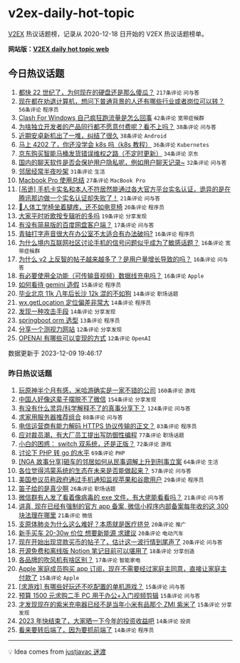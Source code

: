 # v2ex-daily-hot-topic

[V2EX](https://www.v2ex.com/) 热议话题榜，记录从 2020-12-18 日开始的 V2EX 热议话题榜单。

**网站版：[V2EX daily hot topic web](https://boojack.github.io/v2ex-daily-hot-topic-web/)**

## 今日热议话题

<!-- TODAY BEGIN -->

1. [都快 22 世纪了，为何现在的硬盘还是那么傻瓜？](https://www.v2ex.com/t/998906) `217条评论` `问与答`
1. [现在都在劝退计算机，想问下普通背景的人还有哪些行业或者岗位可以转？](https://www.v2ex.com/t/998923) `56条评论` `程序员`
1. [Clash For Windows 自己疯狂跑流量是怎么回事](https://www.v2ex.com/t/998922) `42条评论` `宽带症候群`
1. [为啥独立开发者的产品同行都不愿意付费呢？看不上吗？](https://www.v2ex.com/t/998941) `38条评论` `问与答`
1. [近期安卓新机出了一堆，纠结了很久](https://www.v2ex.com/t/998995) `38条评论` `Android`
1. [马上 4202 了，你还没学会 k8s 吗（k8s 教程）](https://www.v2ex.com/t/998891) `36条评论` `Kubernetes`
1. [京东购买智能马桶发货错误维权之路（不定时更新）](https://www.v2ex.com/t/998889) `34条评论` `京东`
1. [国内的聊天软件是否会保护用户隐私呢，例如用户聊天记录~](https://www.v2ex.com/t/998938) `32条评论` `问与答`
1. [邻居经常半夜吵架](https://www.v2ex.com/t/998879) `31条评论` `生活`
1. [Macbook Pro 使用总结](https://www.v2ex.com/t/998904) `27条评论` `MacBook Pro`
1. [[吊诡] 手机卡实名和本人不符居然能通过各大官方平台实名认证，诡异的是在腾讯那边做一个实名认证却失败了！](https://www.v2ex.com/t/998964) `21条评论` `问与答`
1. [🦽人体工学椅坐着腿疼，还不如电竞椅](https://www.v2ex.com/t/998966) `20条评论` `程序员`
1. [大家平时听歌按专辑听的多吗](https://www.v2ex.com/t/998931) `19条评论` `分享发现`
1. [有没有简易版的百度网盘客户端？](https://www.v2ex.com/t/998927) `17条评论` `问与答`
1. [青轴打字声音很大在办公室不太适合有办法破吗?](https://www.v2ex.com/t/999021) `16条评论` `程序员`
1. [为什么境内互联网社区讨论手机的信号问题似乎成为了敏感话题？](https://www.v2ex.com/t/998962) `16条评论` `宽带症候群`
1. [为什么 v2 上反智的帖子越来越多了？是用户量增长导致的吗？](https://www.v2ex.com/t/998951) `16条评论` `问与答`
1. [有必要使用全功能（可传输音视频）数据线充电吗？](https://www.v2ex.com/t/998917) `16条评论` `Apple`
1. [如何看待 gemini 造假](https://www.v2ex.com/t/999027) `15条评论` `程序员`
1. [毕业北京 11k 八年后长沙 12k 混的不如狗](https://www.v2ex.com/t/999000) `14条评论` `职场话题`
1. [wx.getLocation 定位偏差非常大](https://www.v2ex.com/t/998903) `14条评论` `程序员`
1. [发现一种攻击手段](https://www.v2ex.com/t/998900) `14条评论` `分享发现`
1. [springboot orm 选型](https://www.v2ex.com/t/998913) `13条评论` `程序员`
1. [分享一个测视力网站](https://www.v2ex.com/t/998947) `12条评论` `分享发现`
1. [OPENAI 有哪些可以变现的方式](https://www.v2ex.com/t/998894) `12条评论` `OpenAI`

数据更新于 2023-12-09 19:46:17

<!-- TODAY END -->

### 昨日热议话题

<!-- YESTERDAY BEGIN -->

1. [玩原神半个月有感，米哈游确实是一家不错的公司](https://www.v2ex.com/t/998568) `160条评论` `游戏`
1. [中国人好像这辈子摆脱不了微信](https://www.v2ex.com/t/998578) `154条评论` `分享发现`
1. [有没有什么灵异/科学解释不了的真事分享下？](https://www.v2ex.com/t/998674) `124条评论` `问与答`
1. [求家用服务器推荐组合](https://www.v2ex.com/t/998550) `88条评论` `问与答`
1. [电信运营商有能力解码 HTTPS 协议传输的正文？](https://www.v2ex.com/t/998716) `83条评论` `程序员`
1. [应对裁员潮，有大厂员工提出写防御性编程](https://www.v2ex.com/t/998557) `77条评论` `职场话题`
1. [小白的困惑： switch 双系统，还是正版？](https://www.v2ex.com/t/998562) `72条评论` `游戏`
1. [讨论下 PHP 转 go 的水平](https://www.v2ex.com/t/998612) `69条评论` `PHP`
1. [[NGA 故事分享]砸车的邻居如何从民事调解上升到刑事立案](https://www.v2ex.com/t/998693) `64条评论` `生活`
1. [各位觉得鸿蒙系统的生态在未来是否能做起来？](https://www.v2ex.com/t/998683) `57条评论` `问与答`
1. [美国参议员称政府通过手机通知监视苹果和谷歌用户](https://www.v2ex.com/t/998620) `29条评论` `程序员`
1. [笛子给的是真少啊](https://www.v2ex.com/t/998772) `26条评论` `职场话题`
1. [微信群有人发了看着像病毒的 exe 文件，有大佬能看看吗？](https://www.v2ex.com/t/998834) `21条评论` `问与答`
1. [讲真, 现在已经有强制的官方 app 备案, 微信小程序内部备案每年收的这 300 块法理在哪里](https://www.v2ex.com/t/998533) `21条评论` `微信`
1. [支原体肺炎为什么这么难好？本质就是医疗挤兑](https://www.v2ex.com/t/998817) `20条评论` `推广`
1. [新手买车 20-30w 价位 想要新能源 求建议](https://www.v2ex.com/t/998699) `20条评论` `电动汽车`
1. [现在开始出现贷款买币的帖子了，估计这一波行情到尾声了](https://www.v2ex.com/t/998601) `20条评论` `问与答`
1. [开源免费和离线版 Notion 笔记目前可以堪用了](https://www.v2ex.com/t/998543) `18条评论` `分享创造`
1. [各品牌的吹风机有啥区别？](https://www.v2ex.com/t/998546) `17条评论` `智能家电`
1. [Apple 家庭成员购买 app 订阅，现在不需要经过家庭主同意，直接让家庭主付款了](https://www.v2ex.com/t/998790) `15条评论` `Apple`
1. [[求游戏] 有哪些好玩还不吃配置的单机游戏？](https://www.v2ex.com/t/998658) `15条评论` `问与答`
1. [预算 1500 元求购二手 PC 用于办公+入门视频剪辑](https://www.v2ex.com/t/998651) `15条评论` `问与答`
1. [才发现现在的紫米充电器已经不是当年小米有品那个 ZMI 紫米了](https://www.v2ex.com/t/998554) `15条评论` `分享发现`
1. [2023 年快结束了，大家晒一下今年的投资收益吧](https://www.v2ex.com/t/998812) `14条评论` `投资`
1. [看来要转后端了，因为要抓前端了](https://www.v2ex.com/t/998801) `14条评论` `程序员`

<!-- YESTERDAY END -->

---

💡 Idea comes from [justjavac 迷渡](https://github.com/justjavac/)

